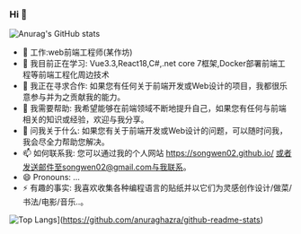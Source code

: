### Hi 👋


![Anurag's GitHub stats](https://github-readme-stats.vercel.app/api?username=songwen02&show_icons=true&theme=highcontrast)


- 🔭 工作:web前端工程师(某作坊) 
- 🌱 我目前正在学习: Vue3.3,React18,C#,.net core 7框架,Docker部署前端工程等前端工程化周边技术
- 👯 我正在寻求合作: 如果您有任何关于前端开发或Web设计的项目，我都很乐意参与并为之贡献我的能力。
- 🤔 我需要帮助: 我希望能够在前端领域不断地提升自己，如果您有任何与前端相关的知识或经验，欢迎与我分享。
- 💬 问我关于什么: 如果您有关于前端开发或Web设计的问题，可以随时问我，我会尽全力帮助您解决。
- 📫 如何联系我: 您可以通过我的个人网站 https://songwen02.github.io/ 或者发送邮件至songwen02@gmail.com与我联系。
- 😄 Pronouns: ...
- ⚡ 有趣的事实: 我喜欢收集各种编程语言的贴纸并以它们为灵感创作设计/做菜/书法/电影/音乐..。


![Top Langs](https://github-readme-stats.vercel.app/api/top-langs/?username=songwen02&layout=compact)](https://github.com/anuraghazra/github-readme-stats)
